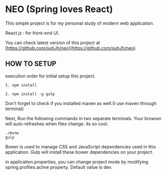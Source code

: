 

# NEO (Spring loves React)

This simple project is for my personal study of modern web application.

React.js : for front-end UI.

You can check latest version of this project at [https://github.com/suhJh/neo](https://github.com/suhJh/neo)



## HOW TO SETUP

execution order for initial setup this project.   

 
 
    1. npm install   
    
    2. npm install -g gulp
    

Don't forget to check if you installed maven as well.(I use maven through terminal) 

Next, Run the following commands in two separate terminals. 
Your browser will auto-refreshes when files change. its so cool.


    ./mvnw
    gulp

Bower is used to manage CSS and JavaScript dependencies used in this application. 
Gulp will install these bower dependencies on your project. 


in application.properties, you can change project mode by modifying spring.profiles.active property.
Default value is dev.


